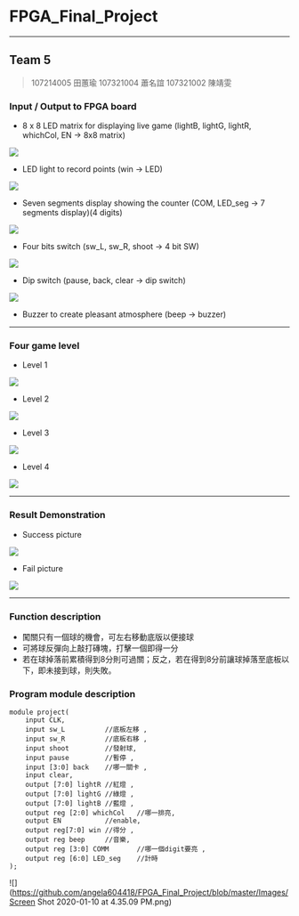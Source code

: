 # FPGA_Final_Project
---
## Team 5
> 107214005 田蕙瑜
> 107321004 蕭名誼
> 107321002 陳靖雯

### Input / Output to FPGA board
- 8 x 8 LED matrix for displaying live game (lightB, lightG, lightR, whichCol, EN -> 8x8 matrix)

![](https://github.com/angela604418/FPGA_Final_Project/blob/master/Images/level1.png)

- LED light to record points (win -> LED)

![](https://github.com/angela604418/FPGA_Final_Project/blob/master/Images/points.png)

- Seven segments display showing the counter (COM, LED_seg -> 7 segments display)(4 digits)

![](https://github.com/angela604418/FPGA_Final_Project/blob/master/Images/seg.png)

- Four bits switch (sw_L, sw_R, shoot -> 4 bit SW)

![](https://github.com/angela604418/FPGA_Final_Project/blob/master/Images/switch.png)

- Dip switch (pause, back, clear -> dip switch)

![](https://github.com/angela604418/FPGA_Final_Project/blob/master/Images/clear_pause.png)

- Buzzer to create pleasant atmosphere (beep -> buzzer)


---
### Four game level
- Level 1

![](https://github.com/angela604418/FPGA_Final_Project/blob/master/Images/level1.png)

- Level 2

![](https://github.com/angela604418/FPGA_Final_Project/blob/master/Images/level2.png)

- Level 3

![](https://github.com/angela604418/FPGA_Final_Project/blob/master/Images/level3.png)

- Level 4

![](https://github.com/angela604418/FPGA_Final_Project/blob/master/Images/level4.png)

---
### Result Demonstration

- Success picture

![](https://github.com/angela604418/FPGA_Final_Project/blob/master/Images/success.png)

- Fail picture

![](https://github.com/angela604418/FPGA_Final_Project/blob/master/Images/fail.png)

---
### Function description
- 闖關只有一個球的機會，可左右移動底版以便接球
- 可將球反彈向上敲打磚塊，打擊一個即得一分
- 若在球掉落前累積得到8分則可過關；反之，若在得到8分前讓球掉落至底板以下，即未接到球，則失敗。


### Program module description
```verilog=
module project(
    input CLK,
    input sw_L          //底板左移 ,
    input sw_R          //底板右移 ,
    input shoot         //發射球,
    input pause         //暫停 ,
    input [3:0] back    //哪一關卡 ,
    input clear,
    output [7:0] lightR //紅燈 ,
    output [7:0] lightG //綠燈 ,
    output [7:0] lightB //藍燈 ,
    output reg [2:0] whichCol   //哪一排亮, 
    output EN           //enable,
    output reg[7:0] win //得分 ,
    output reg beep     //音樂,
    output reg [3:0] COMM       //哪一個digit要亮 ,
    output reg [6:0] LED_seg    //計時
);

```
![](https://github.com/angela604418/FPGA_Final_Project/blob/master/Images/Screen Shot 2020-01-10 at 4.35.09 PM.png)
